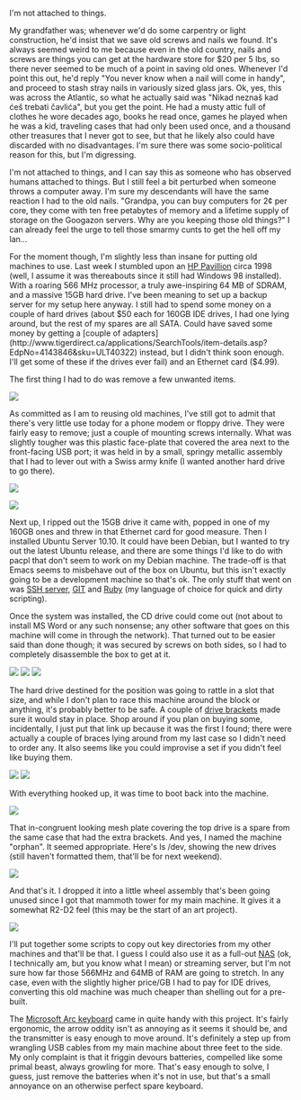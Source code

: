 I'm not attached to things.

My grandfather was; whenever we'd do some carpentry or light construction, he'd insist that we save old screws and nails we found. It's always seemed weird to me because even in the old country, nails and screws are things you can get at the hardware store for $20 per 5 lbs, so there never seemed to be much of a point in saving old ones. Whenever I'd point this out, he'd reply "You never know when a nail will come in handy", and proceed to stash stray nails in variously sized glass jars. Ok, yes, this was across the Atlantic, so what he actually said was "Nikad neznaš kad ćeš trebati čavlića", but you get the point. He had a musty attic full of clothes he wore decades ago, books he read once, games he played when he was a kid, traveling cases that had only been used once, and a thousand other treasures that I never got to see, but that he likely also could have discarded with no disadvantages. I'm sure there was some socio-political reason for this, but I'm digressing.

I'm not attached to things, and I can say this as someone who has observed humans attached to things. But I still feel a bit perturbed when someone throws a computer away. I'm sure my descendants will have the same reaction I had to the old nails. "Grandpa, you can buy computers for 2¢ per core, they come with ten free petabytes of memory and a lifetime supply of storage on the Googazon servers. Why are you keeping those old things?" I can already feel the urge to tell those smarmy cunts to get the hell off my lan...

For the moment though, I'm slightly less than insane for putting old machines to use. Last week I stumbled upon an [HP Pavillion](http://www0.shopping.com/Hewlett-Packard-HP-Pavilion-6645C-D9948AABA/info) circa 1998 (well, I assume it was thereabouts since it still had Windows 98 installed). With a roaring 566 MHz processor, a truly awe-inspiring 64 MB of SDRAM, and a massive 15GB hard drive. I've been meaning to set up a backup server for my setup here anyway. I still had to spend some money on a couple of hard drives (about $50 each for 160GB IDE drives, I had one lying around, but the rest of my spares are all SATA. Could have saved some money by getting a [couple of adapters](http://www.tigerdirect.ca/applications/SearchTools/item-details.asp?EdpNo=4143846&sku=ULT40322) instead, but I didn't think soon enough. I'll get some of these if the drives ever fail) and an Ethernet card ($4.99).

The first thing I had to do was remove a few unwanted items. 

![](/static/img/old-machines-01.jpg)

As committed as I am to reusing old machines, I've still got to admit that there's very little use today for a phone modem or floppy drive. They were fairly easy to remove; just a couple of mounting screws internally. What was slightly tougher was this plastic face-plate that covered the area next to the front-facing USB port; it was held in by a small, springy metallic assembly that I had to lever out with a Swiss army knife (I wanted another hard drive to go there).

![](/static/img/old-machines-02.jpg)

![](/static/img/old-machines-03.jpg)

Next up, I ripped out the 15GB drive it came with, popped in one of my 160GB ones and threw in that Ethernet card for good measure. Then I installed Ubuntu Server 10.10. It could have been Debian, but I wanted to try out the latest Ubuntu release, and there are some things I'd like to do with pacpl that don't seem to work on my Debian machine. The trade-off is that Emacs seems to misbehave out of the box on Ubuntu, but this isn't exactly going to be a development machine so that's ok. The only stuff that went on was [SSH server](http://www.openssh.com/), [GIT](http://git-scm.com/) and [Ruby](http://www.ruby-lang.org/en/) (my language of choice for quick and dirty scripting).

Once the system was installed, the CD drive could come out (not about to install MS Word or any such nonsense; any other software that goes on this machine will come in through the network). That turned out to be easier said than done though; it was secured by screws on both sides, so I had to completely disassemble the box to get at it.

![](/static/img/old-machines-04.jpg)
![](/static/img/old-machines-05.jpg)
![](/static/img/old-machines-06.jpg)

The hard drive destined for the position was going to rattle in a slot that size, and while I don't plan to race this machine around the block or anything, it's probably better to be safe. A couple of [drive brackets](http://www.nextag.com/hard-drive-adapter-bracket/stores-html) made sure it would stay in place. Shop around if you plan on buying some, incidentally, I just put that link up because it was the first I found; there were actually a couple of braces lying around from my last case so I didn't need to order any. It also seems like you could improvise a set if you didn't feel like buying them.

![](/static/img/old-machines-07.jpg)
![](/static/img/old-machines-08.jpg)

With everything hooked up, it was time to boot back into the machine.

![](/static/img/old-machines-09.jpg)

That in-congruent looking mesh plate covering the top drive is a spare from the same case that had the extra brackets. And yes, I named the machine "orphan". It seemed appropriate. Here's ls /dev, showing the new drives (still haven't formatted them, that'll be for next weekend).

![](/static/img/old-machines-10.jpg)

And that's it. I dropped it into a little wheel assembly that's been going unused since I got that mammoth tower for my main machine. It gives it a somewhat R2-D2 feel (this may be the start of an art project). 

![](/static/img/old-machines-11.jpg)

I'll put together some scripts to copy out key directories from my other machines and that'll be that. I guess I could also use it as a full-out [NAS](http://www.newegg.ca/Store/SubCategory.aspx?SubCategory=124&name=Network-Storage-NAS) (ok, I technically am, but you know what I mean) or streaming server, but I'm not sure how far those 566MHz and 64MB of RAM are going to stretch. In any case, even with the slightly higher price/GB I had to pay for IDE drives, converting this old machine was much cheaper than shelling out for a pre-built.

The [Microsoft Arc keyboard](http://www.microsoft.com/hardware/mouseandkeyboard/ProductDetails.aspx?pid=120) came in quite handy with this project. It's fairly ergonomic, the arrow oddity isn't as annoying as it seems it should be, and the transmitter is easy enough to move around. It's definitely a step up from wrangling USB cables from my main machine about three feet to the side. My only complaint is that it friggin devours batteries, compelled like some primal beast, always growling for more. That's easy enough to solve, I guess, just remove the batteries when it's not in use, but that's a small annoyance on an otherwise perfect spare keyboard.

<!--  LocalWords:  Pavillion Ok Nikad neznaš kad ćeš trebati čavlića socio Googazon SDRAM IDE SATA pacpl ok px that'll deselectBloggerImageGracefully friggin
 -->

